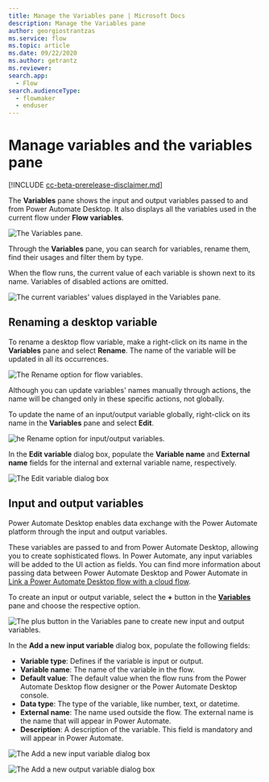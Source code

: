 ```yaml
---
title: Manage the Variables pane | Microsoft Docs
description: Manage the Variables pane
author: georgiostrantzas
ms.service: flow
ms.topic: article
ms.date: 09/22/2020
ms.author: getrantz
ms.reviewer:
search.app: 
  - Flow
search.audienceType: 
  - flowmaker
  - enduser
---
```


# Manage variables and the variables pane

[!INCLUDE [cc-beta-prerelease-disclaimer.md](../../includes/cc-beta-prerelease-disclaimer.md)]

The **Variables** pane shows the input and output variables passed to and from Power Automate Desktop. It also displays all the variables used in the current flow under **Flow variables**. 
<!--note from editor: We should not use bold on the name. -->

![The Variables pane.](media\variables-pane\variables-pane.png)

Through the **Variables** pane, you can search for variables, rename them, find their usages and filter them by type. 

When the flow runs, the current value of each variable is shown next to its name. Variables of disabled actions are omitted.

![The current variables' values displayed in the Variables pane.](media\variables-pane\variables-pane-run-values.png)

## Renaming a desktop variable

To rename a desktop flow variable, make a right-click on its name in the **Variables** pane and select **Rename**. The name of the variable will be updated in all its occurrences.

![The Rename option for flow variables.](media\renaming-variables\rename-flow-variabe.png)

Although you can update variables' names manually through actions, the name will be changed only in these specific actions, not globally. 

To update the name of an input/output variable globally, right-click on its name in the **Variables** pane and select **Edit**.

![he Rename option for input/output variables.](media\renaming-variables\rename-external-variabe.png)

In the **Edit variable** dialog box, populate the **Variable name** and **External name** fields for the internal and external variable name, respectively. 

![The Edit variable dialog box](media\renaming-variables\edit-variable-window.png)

## Input and output variables

Power Automate Desktop enables data exchange with the Power Automate platform through the input and output variables.
<!--note from editor: We do not use bold font on names like this. -->

These variables are passed to and from Power Automate Desktop, allowing you to create sophisticated flows. Ιn Power Automate, any input variables will be added to the UI action as fields. You can find more information about passing data between Power Automate Desktop and Power Automate in [Link a Power Automate Desktop flow with a cloud flow](link-pad-flow-portal.md).
<!--note from editor: Suggest for this previous sentence "You can find more information about passing data between Power Automate Desktop and Power Automate in <add article title as a link>."-->

To create an input or output variable, select the **+**  button in the [**Variables**](manage-variables.md) pane and choose the respective option.
<!--note from editor: Instead of using the + button, use the name that appears when you hover over the + sign and possibly put the plus sign after it like this <name of button> (+). -->

![The plus button in the Variables pane to create new input and output variables.](media\input-output-variables\create-input-output-variable.png)

  
In the **Add a new input variable** dialog box, populate the following fields:
- **Variable type**: Defines if the variable is input or output.
- **Variable name**: The name of the variable in the flow.
- **Default value**: The default value when the flow runs from the Power Automate Desktop flow designer or the Power Automate Desktop console.
- **Data type**: The type of the variable, like number, text, or datetime.
- **External name**: The name used outside the flow. The external name is the name that will appear in Power Automate.
- **Description**: A description of the variable. This field is mandatory and will appear in Power Automate.

![The Add a new input variable dialog box](media\input-output-variables\Add-new-input-variable-window.png)

![The Add a new output variable dialog box](media\input-output-variables\Add-new-output-variable-window.png)


